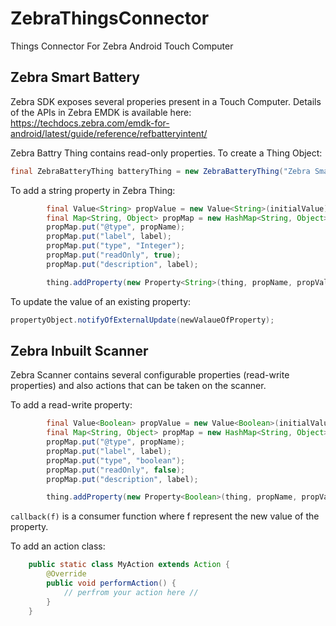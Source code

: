 # ZebraThingsConnector
Things Connector For Zebra Android Touch Computer

## Zebra Smart Battery
Zebra SDK exposes several properies present in a Touch Computer. Details of the APIs in Zebra EMDK is available here: https://techdocs.zebra.com/emdk-for-android/latest/guide/reference/refbatteryintent/

Zebra Battry Thing contains read-only properties. To create a Thing Object:
```java
final ZebraBatteryThing batteryThing = new ZebraBatteryThing("Zebra SmartBattery", batteryInfo);
```
To add a string property in Zebra Thing:
```java
        final Value<String> propValue = new Value<String>(initialValue);
        final Map<String, Object> propMap = new HashMap<String, Object>();
        propMap.put("@type", propName);
        propMap.put("label", label);
        propMap.put("type", "Integer");
        propMap.put("readOnly", true);
        propMap.put("description", label);

        thing.addProperty(new Property<String>(thing, propName, propValue, propMap));
```
To update the value of an existing property:
```java
propertyObject.notifyOfExternalUpdate(newValaueOfProperty);
```

## Zebra Inbuilt Scanner
Zebra Scanner contains several configurable properties (read-write properties) and also actions that can be taken on the scanner.

To add a read-write property:
```java
        final Value<Boolean> propValue = new Value<Boolean>(initialValue, f -> callback(f));
        final Map<String, Object> propMap = new HashMap<String, Object>();
        propMap.put("@type", propName);
        propMap.put("label", label);
        propMap.put("type", "boolean");
        propMap.put("readOnly", false);
        propMap.put("description", label);

        thing.addProperty(new Property<Boolean>(thing, propName, propValue, propMap));
```
`callback(f)` is a consumer function where f represent the new value of the property.

To add an action class:
```java
    public static class MyAction extends Action {
        @Override
        public void performAction() {
            // perfrom your action here //
        }
    }
```
        
